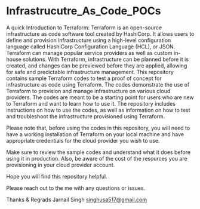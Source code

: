 # Infrastrucutre_As_Code_POCs

A quick Introduction to Terraform: 
Terraform is an open-source infrastructure as code software tool created by HashiCorp. It allows users to define and provision infrastructure using a high-level configuration language called HashiCorp Configuration Language (HCL), or JSON. Terraform can manage popular service providers as well as custom in-house solutions. With Terraform, infrastructure can be planned before it is created, and changes can be previewed before they are applied, allowing for safe and predictable infrastructure management.
This repository contains sample Terraform codes to test a proof of concept for infrastructure as code using Terraform. The codes demonstrate the use of Terraform to provision and manage infrastructure on various cloud providers. The codes are meant to be a starting point for users who are new to Terraform and want to learn how to use it. The repository includes instructions on how to use the codes, as well as information on how to test and troubleshoot the infrastructure provisioned using Terraform.

Please note that, before using the codes in this repository, you will need to have a working installation of Terraform on your local machine and have appropriate credentials for the cloud provider you wish to use.

Make sure to review the sample codes and understand what it does before using it in production. Also, be aware of the cost of the resources you are provisioning in your cloud provider account.

Hope you will find this repository helpful.

Please reach out to the me with any questions or issues.

Thanks & Regrads 
Jarnail Singh
singhusa517@gmail.com
